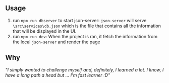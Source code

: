 ## Usage

1.  run `npm run dbserver` to start json-server: `json-server` will serve `\src\services\db.json` which is the file that contains all the information that will be displayed in the UI.
2.  run `npm run dev`: When the project is ran, it fetch the information from the local `json-server` and render the page

## Why

_"I simply wanted to challenge myself and, definitely, I learned a lot. I know, I have a long path a head but ... I'm fast learner :D"_
